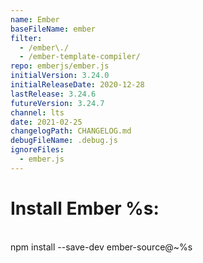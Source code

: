 ```yaml
---
name: Ember
baseFileName: ember
filter:
  - /ember\./
  - /ember-template-compiler/
repo: emberjs/ember.js
initialVersion: 3.24.0
initialReleaseDate: 2020-12-28
lastRelease: 3.24.6
futureVersion: 3.24.7
channel: lts
date: 2021-02-25
changelogPath: CHANGELOG.md
debugFileName: .debug.js
ignoreFiles:
  - ember.js
---
```

# Install Ember %s:
<br>
npm install --save-dev ember-source@~%s
